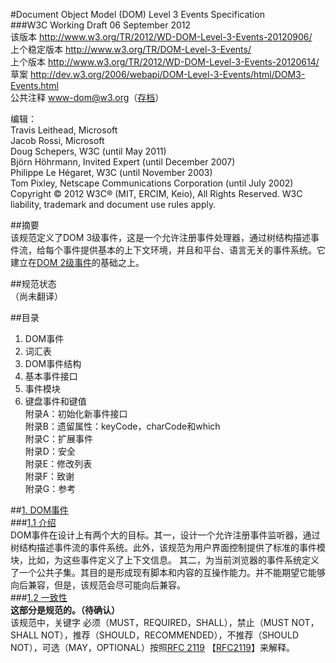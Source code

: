 #Document Object Model (DOM) Level 3 Events Specification  
###W3C Working Draft 06 September 2012  
该版本  <http://www.w3.org/TR/2012/WD-DOM-Level-3-Events-20120906/>  
上个稳定版本 <http://www.w3.org/TR/DOM-Level-3-Events/>  
上个版本 <http://www.w3.org/TR/2012/WD-DOM-Level-3-Events-20120614/>  
草案 <http://dev.w3.org/2006/webapi/DOM-Level-3-Events/html/DOM3-Events.html>  
公共注释  <www-dom@w3.org>（[存档](http://lists.w3.org/Archives/Public/www-dom/)）  

编辑：  
Travis Leithead, Microsoft  
Jacob Rossi, Microsoft  
Doug Schepers, W3C (until May 2011)  
Björn Höhrmann, Invited Expert (until December 2007)  
Philippe Le Hégaret, W3C (until November 2003)  
Tom Pixley, Netscape Communications Corporation (until July 2002)  
Copyright © 2012 W3C® (MIT, ERCIM, Keio), All Rights Reserved. W3C liability, trademark and document use rules apply.    

##摘要  
该规范定义了DOM 3级事件，这是一个允许注册事件处理器，通过树结构描述事件流，给每个事件提供基本的上下文环境，并且和平台、语言无关的事件系统。它建立在[DOM 2级事件](http://www.w3.org/TR/DOM-Level-3-Events/#references-DOM2Events)的基础之上。  

##规范状态  
（尚未翻译）  

##目录  
1. DOM事件  
2. 词汇表  
3. DOM事件结构  
4. 基本事件接口  
5. 事件模块  
6. 键盘事件和键值  
附录A：初始化新事件接口  
附录B：遗留属性：keyCode，charCode和which  
附录C：扩展事件  
附录D：安全  
附录E：修改列表  
附录F：致谢  
附录G：参考  

##[1. DOM事件](#dom-events)  
###[1.1 介绍](#dom-events-overview)  
DOM事件在设计上有两个大的目标。其一，设计一个允许注册事件监听器，通过树结构描述事件流的事件系统。此外，该规范为用户界面控制提供了标准的事件模块，比如，为这些事件定义了上下文信息。
其二，为当前浏览器的事件系统定义了一个公共子集。其目的是形成现有脚本和内容的互操作能力。并不能期望它能够向后兼容，但是，该规范会尽可能向后兼容。  
###[1.2 一致性](#dom-events-conformance)  
**这部分是规范的。（待确认）**  
该规范中，关键字 必须（MUST，REQUIRED，SHALL），禁止（MUST NOT，SHALL NOT），推荐（SHOULD，RECOMMENDED），不推荐（SHOULD NOT），可选（MAY，OPTIONAL）按照[RFC 2119](http://www.ietf.org/rfc/rfc2119.txt) 【[RFC2119](#ref-rfc2119)】来解释。  



